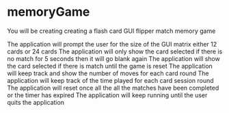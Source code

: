 # memoryGame

You will be creating creating a flash card GUI flipper match memory game

The application will prompt the user for the size of the GUI matrix either 12 cards or 24 cards
The application will only show the card selected if there is no match for 5 seconds then it will go blank again
The application will show the card selected if there is match until the game is reset
The application will keep track and show the number of moves for each card round
The application will keep track of the time played for each card session round
The application will reset once all the all the matches have been completed or the timer has expired
The application will keep running until the user quits the application
